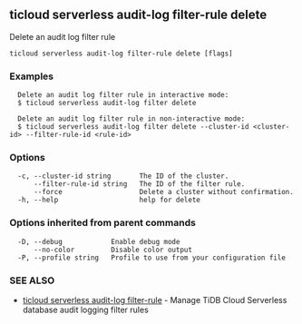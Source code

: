 ## ticloud serverless audit-log filter-rule delete

Delete an audit log filter rule

```
ticloud serverless audit-log filter-rule delete [flags]
```

### Examples

```
  Delete an audit log filter rule in interactive mode:
  $ ticloud serverless audit-log filter delete

  Delete an audit log filter rule in non-interactive mode:
  $ ticloud serverless audit-log filter delete --cluster-id <cluster-id> --filter-rule-id <rule-id>

```

### Options

```
  -c, --cluster-id string       The ID of the cluster.
      --filter-rule-id string   The ID of the filter rule.
      --force                   Delete a cluster without confirmation.
  -h, --help                    help for delete
```

### Options inherited from parent commands

```
  -D, --debug            Enable debug mode
      --no-color         Disable color output
  -P, --profile string   Profile to use from your configuration file
```

### SEE ALSO

* [ticloud serverless audit-log filter-rule](ticloud_serverless_audit-log_filter-rule.md)	 - Manage TiDB Cloud Serverless database audit logging filter rules

